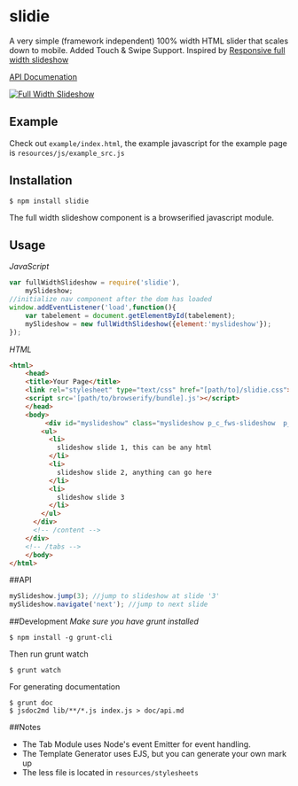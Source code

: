 # slidie

A very simple (framework independent) 100% width HTML slider that scales down to mobile. Added Touch & Swipe Support. Inspired by [Responsive full width slideshow](http://tympanus.net/codrops/2013/02/26/full-width-image-slider/)

[API Documenation](https://github.com/typesettin/slidie/blob/master/doc/api.md)
 
[![Full Width Slideshow](https://raw.githubusercontent.com/typesettin/slidie/master/example/img/slideshowscreenshot.png)](https://raw.githubusercontent.com/typesettin/slidie/master/example/img/slideshowscreenshot.png)

## Example

Check out `example/index.html`, the example javascript for the example page is `resources/js/example_src.js`

## Installation

```
$ npm install slidie
```

The full width slideshow component is a browserified javascript module.

## Usage

*JavaScript*
```javascript
var fullWidthSlideshow = require('slidie'),
	mySlideshow;
//initialize nav component after the dom has loaded
window.addEventListener('load',function(){
	var tabelement = document.getElementById(tabelement);
	mySlideshow = new fullWidthSlideshow({element:'myslideshow'});
});
```

*HTML*
```html
<html>
	<head>
  	<title>Your Page</title>
  	<link rel="stylesheet" type="text/css" href="[path/to]/slidie.css">
  	<script src='[path/to/browserify/bundle].js'></script>
	</head>
	<body>
		 <div id="myslideshow" class="myslideshow p_c_fws-slideshow  p_c_fws-slideshow-preview">
        <ul>
          <li>
            slideshow slide 1, this can be any html
          </li>
          <li>
            slideshow slide 2, anything can go here
          </li>
          <li>
            slideshow slide 3
          </li>
        </ul>
      </div>
      <!-- /content -->
    </div>
    <!-- /tabs -->
	</body>
</html>
```

##API

```javascript
mySlideshow.jump(3); //jump to slideshow at slide '3'
mySlideshow.navigate('next'); //jump to next slide
```
##Development
*Make sure you have grunt installed*
```
$ npm install -g grunt-cli
```

Then run grunt watch
```
$ grunt watch
```

For generating documentation
```
$ grunt doc
$ jsdoc2md lib/**/*.js index.js > doc/api.md
```

##Notes
* The Tab Module uses Node's event Emitter for event handling.
* The Template Generator uses EJS, but you can generate your own mark up
* The less file is located in `resources/stylesheets`